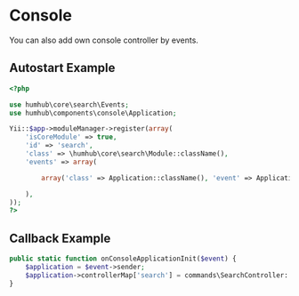 Console
=======

You can also add own console controller by events.

## Autostart Example

```php
<?php

use humhub\core\search\Events;
use humhub\components\console\Application;

Yii::$app->moduleManager->register(array(
    'isCoreModule' => true,
    'id' => 'search',
    'class' => \humhub\core\search\Module::className(),
    'events' => array(

        array('class' => Application::className(), 'event' => Application::EVENT_ON_INIT, 'callback' => array(Events::className(), 'onConsoleApplicationInit')),

    ),
));
?>
```

## Callback Example

```php
public static function onConsoleApplicationInit($event) {
    $application = $event->sender;
    $application->controllerMap['search'] = commands\SearchController::className();
}

```